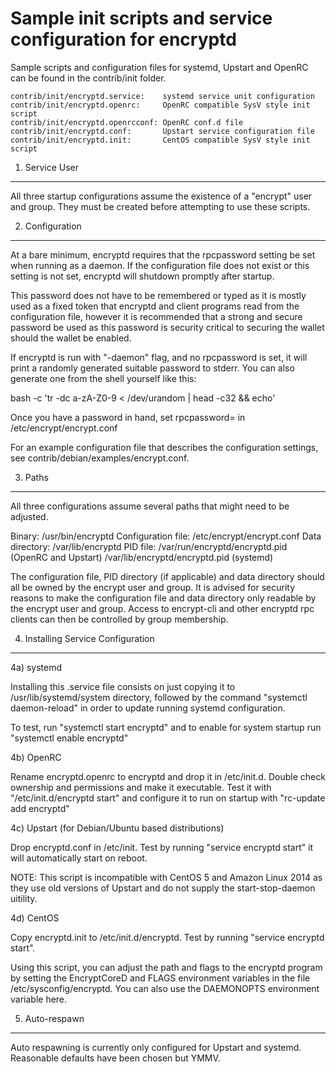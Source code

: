 Sample init scripts and service configuration for encryptd
==========================================================

Sample scripts and configuration files for systemd, Upstart and OpenRC
can be found in the contrib/init folder.

    contrib/init/encryptd.service:    systemd service unit configuration
    contrib/init/encryptd.openrc:     OpenRC compatible SysV style init script
    contrib/init/encryptd.openrcconf: OpenRC conf.d file
    contrib/init/encryptd.conf:       Upstart service configuration file
    contrib/init/encryptd.init:       CentOS compatible SysV style init script

1. Service User
---------------------------------

All three startup configurations assume the existence of a "encrypt" user
and group.  They must be created before attempting to use these scripts.

2. Configuration
---------------------------------

At a bare minimum, encryptd requires that the rpcpassword setting be set
when running as a daemon.  If the configuration file does not exist or this
setting is not set, encryptd will shutdown promptly after startup.

This password does not have to be remembered or typed as it is mostly used
as a fixed token that encryptd and client programs read from the configuration
file, however it is recommended that a strong and secure password be used
as this password is security critical to securing the wallet should the
wallet be enabled.

If encryptd is run with "-daemon" flag, and no rpcpassword is set, it will
print a randomly generated suitable password to stderr.  You can also
generate one from the shell yourself like this:

bash -c 'tr -dc a-zA-Z0-9 < /dev/urandom | head -c32 && echo'

Once you have a password in hand, set rpcpassword= in /etc/encrypt/encrypt.conf

For an example configuration file that describes the configuration settings,
see contrib/debian/examples/encrypt.conf.

3. Paths
---------------------------------

All three configurations assume several paths that might need to be adjusted.

Binary:              /usr/bin/encryptd
Configuration file:  /etc/encrypt/encrypt.conf
Data directory:      /var/lib/encryptd
PID file:            /var/run/encryptd/encryptd.pid (OpenRC and Upstart)
                     /var/lib/encryptd/encryptd.pid (systemd)

The configuration file, PID directory (if applicable) and data directory
should all be owned by the encrypt user and group.  It is advised for security
reasons to make the configuration file and data directory only readable by the
encrypt user and group.  Access to encrypt-cli and other encryptd rpc clients
can then be controlled by group membership.

4. Installing Service Configuration
-----------------------------------

4a) systemd

Installing this .service file consists on just copying it to
/usr/lib/systemd/system directory, followed by the command
"systemctl daemon-reload" in order to update running systemd configuration.

To test, run "systemctl start encryptd" and to enable for system startup run
"systemctl enable encryptd"

4b) OpenRC

Rename encryptd.openrc to encryptd and drop it in /etc/init.d.  Double
check ownership and permissions and make it executable.  Test it with
"/etc/init.d/encryptd start" and configure it to run on startup with
"rc-update add encryptd"

4c) Upstart (for Debian/Ubuntu based distributions)

Drop encryptd.conf in /etc/init.  Test by running "service encryptd start"
it will automatically start on reboot.

NOTE: This script is incompatible with CentOS 5 and Amazon Linux 2014 as they
use old versions of Upstart and do not supply the start-stop-daemon uitility.

4d) CentOS

Copy encryptd.init to /etc/init.d/encryptd. Test by running "service encryptd start".

Using this script, you can adjust the path and flags to the encryptd program by
setting the EncryptCoreD and FLAGS environment variables in the file
/etc/sysconfig/encryptd. You can also use the DAEMONOPTS environment variable here.

5. Auto-respawn
-----------------------------------

Auto respawning is currently only configured for Upstart and systemd.
Reasonable defaults have been chosen but YMMV.
